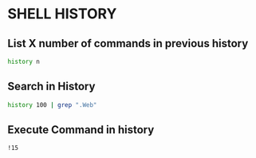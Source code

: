 # SHELL HISTORY

## List X number of commands in previous history

```sh
history n
```

## Search in History

```sh
history 100 | grep ".Web"
```

## Execute Command in history

```sh
!15
```
